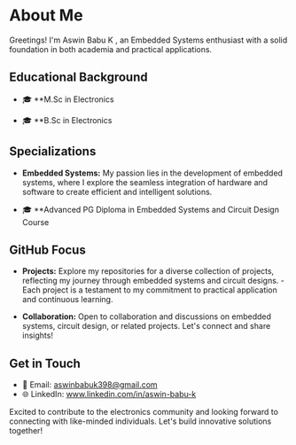 # About Me

Greetings!  I'm Aswin Babu K , an Embedded Systems enthusiast with a solid foundation in both academia and practical applications.

## Educational Background

- 🎓 **M.Sc in Electronics 

- 🎓 **B.Sc in Electronics 

## Specializations

- **Embedded Systems:** My passion lies in the development of embedded systems, where I explore the seamless integration of hardware and software to create efficient and intelligent solutions.
  
- 🎓 **Advanced PG Diploma in Embedded Systems and Circuit Design Course


## GitHub Focus

- **Projects:** Explore my repositories for a diverse collection of projects, reflecting my journey through embedded systems and circuit designs.
              - Each project is a testament to my commitment to practical application and continuous learning.

- **Collaboration:** Open to collaboration and discussions on embedded systems, circuit design, or related projects. Let's connect and share insights!

## Get in Touch

- 📧 Email: aswinbabuk398@gmail.com
- 🌐 LinkedIn: www.linkedin.com/in/aswin-babu-k


Excited to contribute to the electronics community and looking forward to connecting with like-minded individuals. Let's build innovative solutions together!
